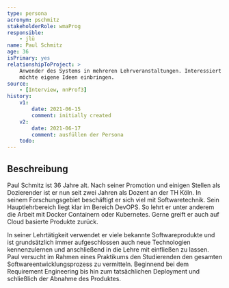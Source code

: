 ```yaml
---
type: persona
acronym: pschmitz
stakeholderRole: wmaProg
responsible:
    - jlü
name: Paul Schmitz
age: 36
isPrimary: yes
relationshipToProject: >
    Anwender des Systems in mehreren Lehrveranstaltungen. Interessiert an sinnvoller Weiterentwicklung.
    möchte eigene Ideen einbringen.
source:
    - [Interview, nnProf3]
history:
    v1:
        date: 2021-06-15
        comment: initially created
    v2:
        date: 2021-06-17
        comment: ausfüllen der Persona
    todo:
---
```


## Beschreibung

Paul Schmitz ist 36 Jahre alt. Nach seiner Promotion und einigen Stellen als Dozierender
ist er nun seit zwei Jahren als Dozent an der TH Köln. In seinem Forschungsgebiet beschäftigt er sich 
viel mit Softwaretechnik. Sein Hauptlehrbereich liegt klar im Bereich DevOPS. So lehrt er unter anderem die Arbeit mit
Docker Containern oder Kubernetes. Gerne greift er auch auf Cloud basierte Produkte zurück.   

In seiner Lehrtätigkeit verwendet er viele bekannte Softwareprodukte und ist grundsätzlich immer aufgeschlossen auch neue
Technologien kennenzulernen und anschließend in die Lehre mit einfließen zu lassen. Paul versucht im Rahmen eines Praktikums den Studierenden den gesamten Softwareentwicklungsprozess zu vermitteln. 
Beginnend bei dem Requirement Engineering bis hin zum tatsächlichen Deployment und schließlich der Abnahme des Produktes. 

